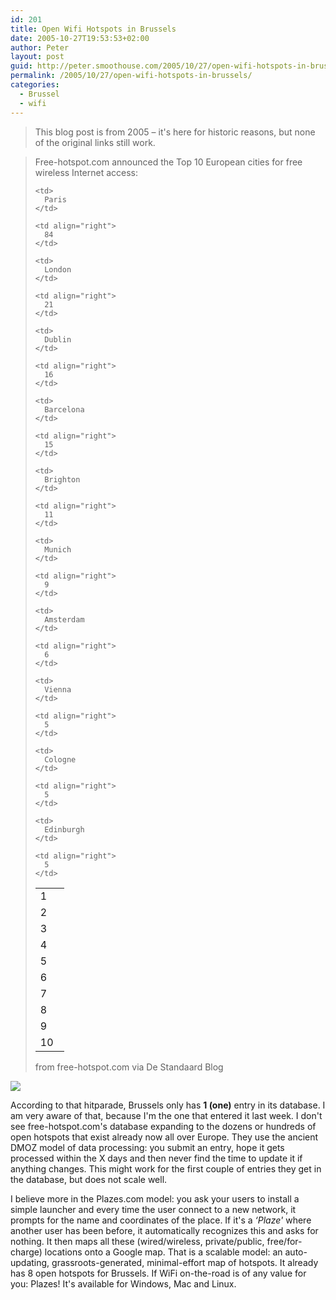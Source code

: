 ```yaml
---
id: 201
title: Open Wifi Hotspots in Brussels
date: 2005-10-27T19:53:53+02:00
author: Peter
layout: post
guid: http://peter.smoothouse.com/2005/10/27/open-wifi-hotspots-in-brussels/
permalink: /2005/10/27/open-wifi-hotspots-in-brussels/
categories:
  - Brussel
  - wifi
---
```

<blockquote class="wp-block-quote">
  <p>
    This blog post is from 2005 &#8211; it's here for historic reasons, but none of the original links still work.
  </p>
</blockquote>

> Free-hotspot.com announced the Top 10 European cities for free wireless Internet access:
> 
> <table border="0" cellspacing="0" cellpadding="0">
>   <tr>
>     <td width="30">
>       1
>     </td>
>     
>     <td>
>       Paris
>     </td>
>     
>     <td align="right">
>       84
>     </td>
>   </tr>
>   
>   <tr>
>     <td>
>       2
>     </td>
>     
>     <td>
>       London
>     </td>
>     
>     <td align="right">
>       21
>     </td>
>   </tr>
>   
>   <tr>
>     <td>
>       3
>     </td>
>     
>     <td>
>       Dublin
>     </td>
>     
>     <td align="right">
>       16
>     </td>
>   </tr>
>   
>   <tr>
>     <td>
>       4
>     </td>
>     
>     <td>
>       Barcelona
>     </td>
>     
>     <td align="right">
>       15
>     </td>
>   </tr>
>   
>   <tr>
>     <td>
>       5
>     </td>
>     
>     <td>
>       Brighton
>     </td>
>     
>     <td align="right">
>       11
>     </td>
>   </tr>
>   
>   <tr>
>     <td>
>       6
>     </td>
>     
>     <td>
>       Munich
>     </td>
>     
>     <td align="right">
>       9
>     </td>
>   </tr>
>   
>   <tr>
>     <td>
>       7
>     </td>
>     
>     <td>
>       Amsterdam
>     </td>
>     
>     <td align="right">
>       6
>     </td>
>   </tr>
>   
>   <tr>
>     <td>
>       8
>     </td>
>     
>     <td>
>       Vienna
>     </td>
>     
>     <td align="right">
>       5
>     </td>
>   </tr>
>   
>   <tr>
>     <td>
>       9
>     </td>
>     
>     <td>
>       Cologne
>     </td>
>     
>     <td align="right">
>       5
>     </td>
>   </tr>
>   
>   <tr>
>     <td>
>       10
>     </td>
>     
>     <td>
>       Edinburgh
>     </td>
>     
>     <td align="right">
>       5
>     </td>
>   </tr>
> </table>
> 
> from free-hotspot.com via De Standaard Blog

[<img src="http://static.flickr.com/27/53416449_428ac94416.jpg?v=0" border="0" />](http://beta.plazes.com/search/?b=search&ex=1&fromhere=40bfb2468850b8a86925b53772e39ea5&vicinity=2&check_public=1&check_google=1)

According to that hitparade, Brussels only has **1 (one)** entry in its database. I am very aware of that, because I'm the one that entered it last week. I don't see free-hotspot.com's database expanding to the dozens or hundreds of open hotspots that exist already now all over Europe. They use the ancient DMOZ model of data processing: you submit an entry, hope it gets processed within the X days and then never find the time to update it if anything changes. This might work for the first couple of entries they get in the database, but does not scale well.

I believe more in the Plazes.com model: you ask your users to install a simple launcher and every time the user connect to a new network, it prompts for the name and coordinates of the place. If it's a _&#8216;Plaze'_ where another user has been before, it automatically recognizes this and asks for nothing. It then maps all these (wired/wireless, private/public, free/for-charge) locations onto a Google map. That is a scalable model: an auto-updating, grassroots-generated, minimal-effort map of hotspots. It already has 8 open hotspots for Brussels. If WiFi on-the-road is of any value for you: Plazes! It's available for Windows, Mac and Linux.
